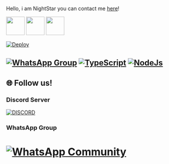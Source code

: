Hello, i am NightStar you can contact me [here](https://void-project.ml/)!


<!---
RE-ProBot/RE-ProBot is a ✨ special ✨ repository because its `README.md` (this file) appears on your GitHub profile.
You can click the Preview link to take a look at your changes.
--->

<img src="https://user-images.githubusercontent.com/66971484/148293004-77015e4b-2bfc-4652-b704-1011f575f0c7.png" width="50" height="50"> <img src="https://user-images.githubusercontent.com/66971484/148293896-34ee2f9b-6c2f-45ee-8462-0410955b946d.png" width="50" height="50"> <img src="https://user-images.githubusercontent.com/66971484/148294236-47e05495-da19-4a7e-85c0-919e64f71611.png" width="50" height="50"> 


[![Deploy](https://www.herokucdn.com/deploy/button.png)](https://heroku.com/deploy)

## [![WhatsApp Group](https://img.shields.io/badge/WhatsApp-25D366?style=for-the-badge&logo=whatsapp&logoColor=white)](https://chat.whatsapp.com/LQynah0fcfp2YSi7kp1vsG) [![TypeScript](https://img.shields.io/badge/TypeScript-007ACC?style=for-the-badge&logo=typescript&logoColor=white)](https://www.typescriptlang.org/) [![NodeJs](https://img.shields.io/badge/Node.js-43853D?style=for-the-badge&logo=node.js&logoColor=white)](https://nodejs.org/en/)


## 🌐 Follow us!
### Discord Server
[![DISCORD](https://invidget.switchblade.xyz/UNfdzPf)](https://discord.com/invite/UNfdzPf)
### WhatsApp Group
# [![WhatsApp Community](https://img.shields.io/badge/WhatsApp-25D366?style=for-the-badge&logo=whatsapp&logoColor=white)](https://chat.whatsapp.com/KqWANfmFpnMK8AFwIZuIDH)
